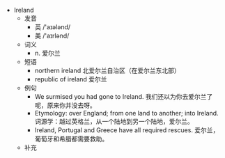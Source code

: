- Ireland
  - 发音
    - 英 /'aɪələnd/
    - 美 /'aɪrlənd/
  - 词义
    - n. 爱尔兰
  - 短语
    - northern ireland 北爱尔兰自治区（在爱尔兰东北部）
    - republic of ireland 爱尔兰
  - 例句
    - We surmised you had gone to Ireland. 我们还以为你去爱尔兰了呢，原来你并没去呀。
    - Etymology: over England; from one land to another; into Ireland. 词源学：越过英格兰，从一个陆地到另一个陆地，爱尔兰。
    - Ireland, Portugal and Greece have all required rescues. 爱尔兰，葡萄牙和希腊都需要救助。
  - 补充